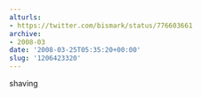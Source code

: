 ```yaml
---
alturls:
- https://twitter.com/bismark/status/776603661
archive:
- 2008-03
date: '2008-03-25T05:35:20+00:00'
slug: '1206423320'
---
```


shaving

